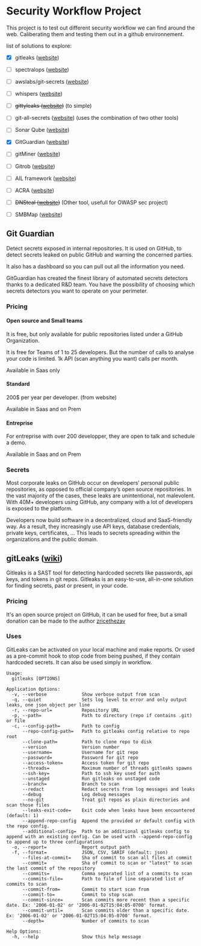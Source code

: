 # Security Workflow Project

This project is to test out different security workflow we can find around the web. Caliberating them and testing them out in a github environnement.

list of solutions to explore:
- [x] gitleaks ([website](https://github.com/zricethezav/gitleaks))
- [ ] spectralops ([website](https://spectralops.io/))
- [ ] awslabs/git-secrets ([website](https://spectralops.io/))
- [ ] whispers ([website](https://github.com/Skyscanner/whispers))
- [ ] <s>gittyleaks ([website](https://github.com/kootenpv/gittyleaks))</s> (to simple)
- [ ] git-all-secrets ([website](https://github.com/anshumanbh/git-all-secrets)) (uses the combination of two other tools)
- [ ] Sonar Qube ([website](https://www.sonarqube.org/))
- [x] GitGuardian ([website](https://www.gitguardian.com/))
- [ ] gitMiner ([website](https://linuxsecurity.expert/tools/gitminer/))
- [ ] Gitrob ([website](https://linuxsecurity.expert/tools/gitrob/))
- [ ] AIL framework ([website](https://linuxsecurity.expert/tools/ail-framework/))
- [ ] ACRA ([website](https://linuxsecurity.expert/tools/acra/))
- [ ] <s>DNSteal ([website](https://linuxsecurity.expert/tools/dnsteal/))</s> (Other tool, usefull for OWASP sec project)
- [ ] SMBMap ([website](https://linuxsecurity.expert/tools/smbmap/))


## Git Guardian

Detect secrets exposed in internal repositories. It is used on GitHub, to detect secrets leaked on public GitHub and warning the concerned parties.

It also has a dashboard so you can pull out all the information you need.

GitGuardian has created the finest library of automated secrets detectors thanks to a dedicated R&D team. You have the possibility of choosing which secrets detectors you want to operate on your perimeter.

### Pricing

#### Open source and Small teams

It is free, but only available for public repositories listed under a GitHub Organization.

It is free for Teams of 1 to 25 developers. But the number of calls to analyse your code is limited. 1k API (scan anything you want) calls per month.

Available in Saas only

#### Standard

200$ per year per developer. (from website)

Available in Saas and on Prem

#### Entreprise

For entreprise with over 200 developper, they are open to talk and schedule a demo.

Available in Saas and on Prem

### Secrets

Most corporate leaks on GitHub occur on developers’ personal public repositories, as opposed to official company’s open source repositories. In the vast majority of the cases, these leaks are unintentional, not malevolent. With 40M+ developers using GitHub, any company with a lot of developers is exposed to the platform.

Developers now build software in a decentralized, cloud and SaaS-friendly way. As a result, they increasingly use API keys, database credentials, private keys, certificates, ... This leads to secrets spreading within the organizations and the public domain.

## gitLeaks ([wiki](https://github.com/zricethezav/gitleaks))

Gitleaks is a SAST tool for detecting hardcoded secrets like passwords, api keys, and tokens in git repos. Gitleaks is an easy-to-use, all-in-one solution for finding secrets, past or present, in your code.

### Pricing

It's an open source project on GitHub, it can be used for free, but a small donation can be made to the author [zricethezav](https://github.com/zricethezav)

### Uses

GitLeaks can be activated on your local machine and make reports. Or used as a pre-commit hook to stop code from being pushed, if they contain hardcoded secrets. It can also be used simply in workflow.

```
Usage:
  gitleaks [OPTIONS]

Application Options:
  -v, --verbose             Show verbose output from scan
  -q, --quiet               Sets log level to error and only output leaks, one json object per line
  -r, --repo-url=           Repository URL
  -p, --path=               Path to directory (repo if contains .git) or file
  -c, --config-path=        Path to config
      --repo-config-path=   Path to gitleaks config relative to repo root
      --clone-path=         Path to clone repo to disk
      --version             Version number
      --username=           Username for git repo
      --password=           Password for git repo
      --access-token=       Access token for git repo
      --threads=            Maximum number of threads gitleaks spawns
      --ssh-key=            Path to ssh key used for auth
      --unstaged            Run gitleaks on unstaged code
      --branch=             Branch to scan
      --redact              Redact secrets from log messages and leaks
      --debug               Log debug messages
      --no-git              Treat git repos as plain directories and scan those files
      --leaks-exit-code=    Exit code when leaks have been encountered (default: 1)
      --append-repo-config  Append the provided or default config with the repo config.
      --additional-config=  Path to an additional gitleaks config to append with an existing config. Can be used with --append-repo-config to append up to three configurations
  -o, --report=             Report output path
  -f, --format=             JSON, CSV, SARIF (default: json)
      --files-at-commit=    Sha of commit to scan all files at commit
      --commit=             Sha of commit to scan or "latest" to scan the last commit of the repository
      --commits=            Comma separated list of a commits to scan
      --commits-file=       Path to file of line separated list of commits to scan
      --commit-from=        Commit to start scan from
      --commit-to=          Commit to stop scan
      --commit-since=       Scan commits more recent than a specific date. Ex: '2006-01-02' or '2006-01-02T15:04:05-0700' format.
      --commit-until=       Scan commits older than a specific date. Ex: '2006-01-02' or '2006-01-02T15:04:05-0700' format.
      --depth=              Number of commits to scan

Help Options:
  -h, --help                Show this help message
```
